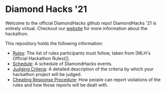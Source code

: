 # Diamond Hacks '21

Welcome to the official DiamondHacks github repo! DiamondHacks '21 is entirely virtual. Checkout our [website](https://www.ncsudiamondhacks.com/) for more information about the hackathon.

This repository holds the following information:

- [Rules](Rules.md): The list of rules participants must follow, taken from [MLH's Official Hackathon Rules)[].
- [Schedule](Schedule.md): A schedule of DiamondHacks events.
- [Judging Criteria](Judging%Criteria.md): A detailed description of the criteria by which your hackathon project will be judged.
- [Cheating Response Procedure](Cheating%20Response%20Procedure.md): How people can report violations of the rules and how those reports will be dealt with.

